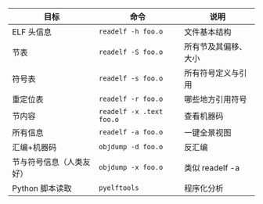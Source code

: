 | 目标                     | 命令                     | 说明                 |
| ------------------------ | ------------------------ | -------------------- |
| ELF 头信息               | `readelf -h foo.o`       | 文件基本结构         |
| 节表                     | `readelf -S foo.o`       | 所有节及其偏移、大小 |
| 符号表                   | `readelf -s foo.o`       | 所有符号定义与引用   |
| 重定位表                 | `readelf -r foo.o`       | 哪些地方引用符号     |
| 节内容                   | `readelf -x .text foo.o` | 查看机器码           |
| 所有信息                 | `readelf -a foo.o`       | 一键全景视图         |
| 汇编+机器码              | `objdump -d foo.o`       | 反汇编               |
| 节与符号信息（人类友好） | `objdump -x foo.o`       | 类似 readelf -a      |
| Python 脚本读取          | `pyelftools`             | 程序化分析           |
